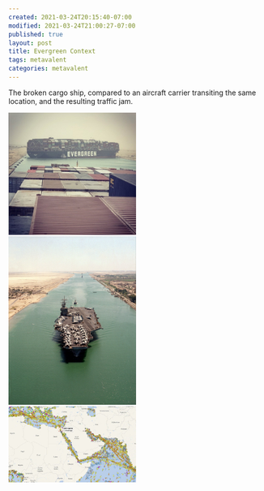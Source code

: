 ```yaml
---
created: 2021-03-24T20:15:40-07:00
modified: 2021-03-24T21:00:27-07:00
published: true
layout: post
title: Evergreen Context
tags: metavalent
categories: metavalent
---
```

The broken cargo ship, compared to an aircraft carrier transiting the same location, and the resulting traffic jam.

<img src="/assets/images/image_picker4088370503932854072.jpg" style="margin-left:auto; margin-right:auto; width:50%">
<br />
<img src="/assets/images/image_picker8308888842325699576.jpg" style="margin-left:auto; margin-right:auto; width:50%">
<br />
<img src="/assets/images/image_picker1424403435638129475.jpg" style="margin-left:auto; margin-right:auto; width:50%">